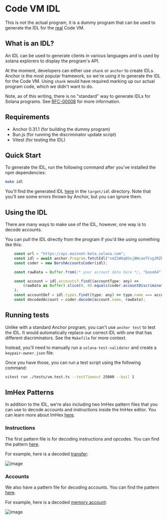 # Code VM IDL
This is not the actual program, it is a dummy program that can be used to 
generate the IDL for the [real](https://github.com/code-payments/code-vm/tree/main/program) Code VM. 

## What is an IDL?
An IDL can be used to generate clients in various languages and is used by
solana explorers to display the program's API.

At the moment, developers can either use `shank` or `anchor` to create IDLs.
Anchor is the most popular framework, so we're using it to generate the IDL for
the Code VM. Using `shank` would have required marking up our actual program
code, which we didn't want to do.

Note, as of this writing, there is no "standard" way to generate IDLs for Solana
programs. See [RFC-00008](https://forum.solana.com/t/srfc-00008-idl-standard/66)
for more information.

## Requirements

- Anchor 0.31.1 (for building the dummy program)
- Bun.js (for running the discriminator update script)
- Vitest (for testing the IDL)

## Quick Start

To generate the IDL, run the following command after you've installed the npm
dependencies:

```bash
make idl
```

You'll find the generated IDL
[here](https://github.com/code-payments/code-vm/blob/main/idl/code_vm.json) in
the `target/idl` directory. Note that you'll see some errors thrown by Anchor,
but you can ignore them.

## Using the IDL

There are many ways to make use of the IDL, however, one way is to decode accounts.

You can pull the IDL directly from the program if you'd like using something like this:

```js
    const url = "https://api.mainnet-beta.solana.com";
    const idl = await anchor.Program.fetchIdl("vmZ1WUq8SxjBWcaeTCvgJRZbS84R61uniFsQy5YMRTJ", getProvider(url));
    const coder = new BorshAccountsCoder(idl);

    const rawData = Buffer.from(/* your account data here */, "base64");

    const account = idl.accounts?.find((accountType: any) =>
        (rawData as Buffer).slice(0, 8).equals(coder.accountDiscriminator(accountType.name))
    );
    const accountDef = idl.types.find((type: any) => type.name === account.name);
    const decodedAccount = coder.decode(account.name, rawData);
```

## Running tests

Unlike with a standard Anchor program, you can't use `anchor test` to test the
IDL. It would automatically replace our correct IDL with one that has different
discriminators. See the `Makefile` for more context.

Instead, you'll need to manually run a `solana-test-validator` and create a
`keypair-owner.json` file.

Once you have those, you can run a test script using the following command:
    
```bash
vitest run ./tests/vm.test.ts --testTimeout 25000 --bail 1
```

## ImHex Patterns

In addition to the IDL, we're also including two ImHex pattern files that you
can use to decode accounts and instructions inside the ImHex editor. You can
learn more about ImHex [here](https://imhex.werwolv.net/).

### Instructions

The first pattern file is for decoding instructions and opcodes. You can find the pattern
[here](https://github.com/code-payments/code-vm/blob/main/idl/code_vm.instructions.hexpat).

For example, here is a decoded [transfer](https://github.com/code-payments/code-vm/blob/main/program/src/opcode/transfer.rs):

![image](https://github.com/user-attachments/assets/111180c5-2652-4603-9d75-1c3fee3d267b)

### Accounts

We also have a pattern file for decoding accounts. You can find the pattern
[here](https://github.com/code-payments/code-vm/blob/main/idl/code_vm.accounts.hexpat).

For example, here is a decoded [memory account](https://github.com/code-payments/code-vm/blob/main/api/src/cvm/state/memory.rs#L43C12-L43C25):

![image](https://github.com/user-attachments/assets/f2184e1f-8c1f-4774-a88b-8a169e72ebff)
